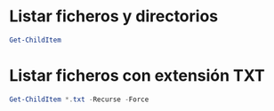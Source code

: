 # Listar ficheros y directorios
```PowerShell
Get-ChildItem
```

# Listar ficheros con extensión TXT
```PowerShell
Get-ChildItem *.txt -Recurse -Force
```
